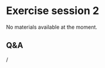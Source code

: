 # Exercise session 2

No materials available at the moment.

<!--
-   The exercises are basically the same as in 
    [session #1](extra_1_04_Exercises_1.md). You can now play with different
    programming models and optimisation options.

-   Permanent archive on LUMI:

    -   Exercise notes in `/appl/local/training/4day-20231003/files/LUMI-4day-20231003-Exercises_HPE.pdf`

    -   Exercises as bizp2-compressed tar file in
        `/appl/local/training/4day-20231003/files/LUMI-4day-20231003-Exercises_HPE.tar.bz2`

    -   Exercises as uncompressed tar file in
        `/appl/local/training/4day-20231003/files/LUMI-4day-20231003-Exercises_HPE.tar`
-->


## Q&A

/
